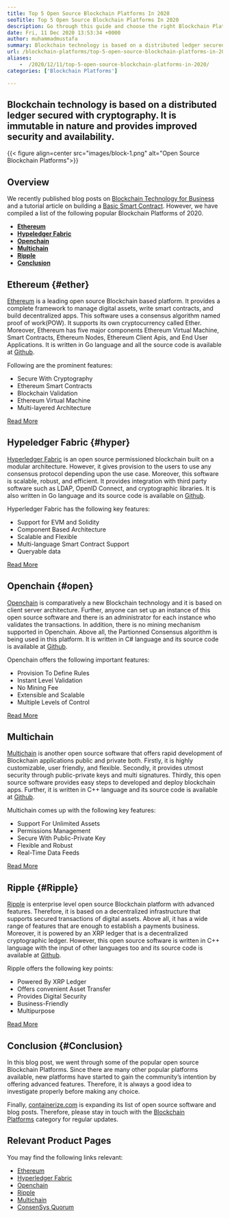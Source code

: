 ```yaml
---
title: Top 5 Open Source Blockchain Platforms In 2020
seoTitle: Top 5 Open Source Blockchain Platforms In 2020
description: Go through this guide and choose the right Blockchain Platform for Business. In this article, we have given a brief intro of top open source Blockchain Platforms
date: Fri, 11 Dec 2020 13:53:34 +0000
author: muhammadmustafa
summary: Blockchain technology is based on a distributed ledger secured with cryptography. It is immutable in nature and provides improved security and availability.
url: /blockchain-platforms/top-5-open-source-blockchain-platforms-in-2020/
aliases: 
    -  /2020/12/11/top-5-open-source-blockchain-platforms-in-2020/
categories: ['Blockchain Platforms']

---
```

## Blockchain technology is based on a distributed ledger secured with cryptography. It is immutable in nature and provides improved security and availability.

{{< figure align=center src="images/block-1.png" alt="Open Source Blockchain Platforms">}}  

## Overview

We recently published blog posts on [Blockchain Technology for Business][1] and a tutorial article on building a [Basic Smart Contract][2]. However, we have compiled a list of the following popular Blockchain Platforms of 2020.

  * **[Ethereum][3]** 
  * **[Hypeledger Fabric][4]**
  * **[Openchain][5]**
  * **[Multichain][6]**
  * **[Ripple][7]** 
  * **[Conclusion][8]** 

## Ethereum {#ether}

[Ethereum][9] is a leading open source Blockchain based platform. It provides a complete framework to manage digital assets, write smart contracts, and build decentralized apps. This software uses a consensus algorithm named proof of work(POW). It supports its own cryptocurrency called Ether. Moreover, Ethereum has five major components Ethereum Virtual Machine, Smart Contracts, Ethereum Nodes, Ethereum Client Apis, and End User Applications. It is written in Go language and all the source code is available at [Github][10].

Following are the prominent features:

  * Secure With Cryptography
  * Ethereum Smart Contracts
  * Blockchain Validation
  * Ethereum Virtual Machine
  * Multi-layered Architecture

[Read More][11]

## Hypeledger Fabric {#hyper}

[Hyperledger Fabric][12] is an open source permissioned blockchain built on a modular architecture. However, it gives provision to the users to use any consensus protocol depending upon the use case. Moreover, this software is scalable, robust, and efficient. It provides integration with third party software such as LDAP, OpenID Connect, and cryptographic libraries. It is also written in Go language and its source code is available on [Github][13].

Hyperledger Fabric has the following key features:

  * Support for EVM and Solidity
  * Component Based Architecture 
  * Scalable and Flexible 
  * Multi-language Smart Contract Support
  * Queryable data

[Read More][14]

## Openchain {#open}

[Openchain][15] is comparatively a new Blockchain technology and it is based on client server architecture. Further, anyone can set up an instance of this open source software and there is an administrator for each instance who validates the transactions. In addition, there is no mining mechanism supported in Openchain. Above all, the Partionned Consensus algorithm is being used in this platform. It is written in C# language and its source code is available at [Github][16].

Openchain offers the following important features:

  * Provision To Define Rules
  * Instant Level Validation
  * No Mining Fee
  * Extensible and Scalable 
  * Multiple Levels of Control

[Read More][17]

## Multichain

[Multichain][18] is another open source software that offers rapid development of Blockchain applications public and private both. Firstly, it is highly customizable, user friendly, and flexible. Secondly, it provides utmost security through public-private keys and multi signatures. Thirdly, this open source software provides easy steps to developed and deploy blockchain apps. Further, it is written in C++ language and its source code is available at [Github][19].

Multichain comes up with the following key features:

  * Support For Unlimited Assets 
  * Permissions Management 
  * Secure With Public-Private Key 
  * Flexible and Robust 
  * Real-Time Data Feeds 

[Read More][18] 

## Ripple {#Ripple}

[Ripple][20] is enterprise level open source Blockchain platform with advanced features. Therefore, it is based on a decentralized infrastructure that supports secured transactions of digital assets. Above all, it has a wide range of features that are enough to establish a payments business. Moreover, it is powered by an XRP ledger that is a decentralized cryptographic ledger. However, this open source software is written in C++ language with the input of other languages too and its source code is available at [Github][21].

Ripple offers the following key points:

  * Powered By XRP Ledger
  * Offers convenient Asset Transfer 
  * Provides Digital Security 
  * Business-Friendly
  * Multipurpose 

[Read More][22]

## Conclusion {#Conclusion}

In this blog post, we went through some of the popular open source Blockchain Platforms. Since there are many other popular platforms available, new platforms have started to gain the community’s intention by offering advanced features. Therefore, it is always a good idea to investigate properly before making any choice.

Finally, [containerize.com][23] is expanding its list of open source software and blog posts. Therefore, please stay in touch with the [Blockchain Platforms][24] category for regular updates.

## Relevant Product Pages

You may find the following links relevant:

  * [Ethereum][9]
  * [Hyperledger Fabric][12]
  * [Openchain][15]
  * [Ripple][20]
  * [Multichain][25]
  * [ConsenSys Quorum][26]

 [1]: https://blog.containerize.com/2020/11/27/how-blockchain-technology-can-upgrade-your-business-strategy/
 [2]: https://blog.containerize.com/2020/12/01/a-basic-guide-on-how-to-create-ethereum-smart-contract/
 [3]: #ether
 [4]: #hyper
 [5]: #open
 [6]: #multi
 [7]: #Ripple
 [8]: #Conclusion
 [9]: https://products.containerize.com/blockchain-platforms/ethereum
 [10]: https://github.com/ethereum/go-ethereum
 [11]: https://ethereum.org/en/
 [12]: https://products.containerize.com/blockchain-platforms/hyperledger-fabric
 [13]: https://github.com/hyperledger/fabric
 [14]: https://www.hyperledger.org/use/fabric
 [15]: https://products.containerize.com/blockchain-platforms/openchain
 [16]: https://github.com/openchain/openchain
 [17]: https://www.openchain.org/
 [18]: https://www.multichain.com/
 [19]: https://github.com/MultiChain/multichain
 [20]: https://products.containerize.com/blockchain-platforms/ripple
 [21]: https://github.com/ripple/rippled
 [22]: https://ripple.com/
 [23]: https://www.containerize.com/
 [24]: https://products.containerize.com/blockchain-platforms/
 [25]: https://products.containerize.com/blockchain-platforms/multichain
 [26]: https://products.containerize.com/blockchain-platforms/consensys-quorum